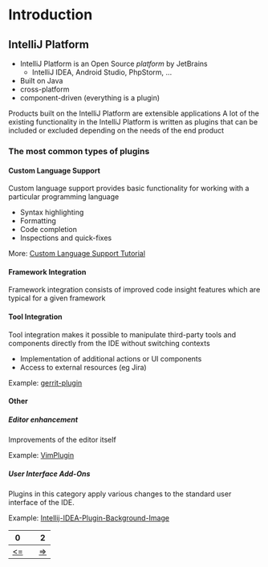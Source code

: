 # Introduction

## IntelliJ Platform
- IntelliJ Platform is an Open Source *platform* by JetBrains 
  - IntelliJ IDEA, Android Studio, PhpStorm, ...
- Built on Java
- cross-platform
- component-driven (everything is a plugin)

Products built on the IntelliJ Platform are extensible applications
A lot of the existing functionality in the IntelliJ Platform is written as plugins that can be included or excluded
depending on the needs of the end product

### The most common types of plugins

#### Custom Language Support
Custom language support provides basic functionality for working with a particular programming language

- Syntax highlighting
- Formatting
- Code completion
- Inspections and quick-fixes

More: [Custom Language Support Tutorial](http://www.jetbrains.org/intellij/sdk/docs/tutorials/custom_language_support_tutorial.html)

#### Framework Integration
Framework integration consists of improved code insight 
features which are typical for a given framework

#### Tool Integration
Tool integration makes it possible to manipulate 
third-party tools and components 
directly from the IDE without switching contexts

- Implementation of additional actions or UI components
- Access to external resources (eg Jira)

Example: [gerrit-plugin](https://plugins.jetbrains.com/plugin/7272-gerrit)

#### Other

##### Editor enhancement
Improvements of the editor itself

Example: [VimPlugin](https://plugins.jetbrains.com/plugin/164-ideavim)

##### User Interface Add-Ons
Plugins in this category apply various changes to the 
standard user interface of the IDE.

Example: [Intellij-IDEA-Plugin-Background-Image](https://github.com/kimptoc/Intellij-IDEA-Plugin-Background-Image)

0 | | 2   
--- | --- | ---
[<=](README.md) |  | [=>](Slide2.md)